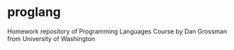 proglang
========

Homework repository of Programming Languages Course by Dan Grossman from University of Washington
